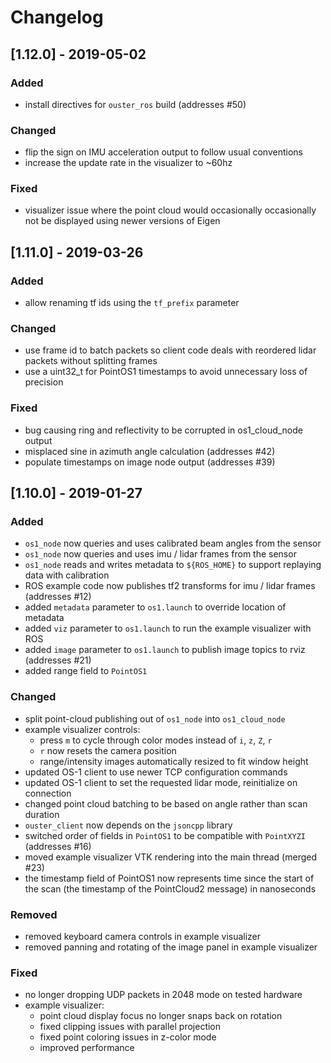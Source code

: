 # Changelog

## [1.12.0] - 2019-05-02
### Added
- install directives for `ouster_ros` build (addresses #50)

### Changed
- flip the sign on IMU acceleration output to follow usual conventions
- increase the update rate in the visualizer to ~60hz

### Fixed
- visualizer issue where the point cloud would occasionally occasionally not be
  displayed using newer versions of Eigen

## [1.11.0] - 2019-03-26
### Added
- allow renaming tf ids using the `tf_prefix` parameter

### Changed
- use frame id to batch packets so client code deals with reordered lidar
  packets without splitting frames
- use a uint32_t for PointOS1 timestamps to avoid unnecessary loss of precision

### Fixed
- bug causing ring and reflectivity to be corrupted in os1_cloud_node output
- misplaced sine in azimuth angle calculation (addresses #42)
- populate timestamps on image node output (addresses #39)

## [1.10.0] - 2019-01-27
### Added
- `os1_node` now queries and uses calibrated beam angles from the sensor
- `os1_node` now queries and uses imu / lidar frames from the sensor
- `os1_node` reads and writes metadata to `${ROS_HOME}` to support replaying
  data with calibration
- ROS example code now publishes tf2 transforms for imu / lidar frames
  (addresses #12)
- added `metadata` parameter to `os1.launch` to override location of metadata
- added `viz` parameter to `os1.launch` to run the example visualizer with ROS
- added `image` parameter to `os1.launch` to publish image topics to rviz
  (addresses #21)
- added range field to `PointOS1`

### Changed
- split point-cloud publishing out of `os1_node` into `os1_cloud_node`
- example visualizer controls:
    + press `m` to cycle through color modes instead of `i`, `z`, `Z`, `r`
    + `r` now resets the camera position
    + range/intensity images automatically resized to fit window height
- updated OS-1 client to use newer TCP configuration commands
- updated OS-1 client to set the requested lidar mode, reinitialize on connection
- changed point cloud batching to be based on angle rather than scan duration
- `ouster_client` now depends on the `jsoncpp` library
- switched order of fields in `PointOS1` to be compatible with `PointXYZI`
  (addresses #16)
- moved example visualizer VTK rendering into the main thread (merged #23)
- the timestamp field of PointOS1 now represents time since the start of the
  scan (the timestamp of the PointCloud2 message) in nanoseconds

### Removed
- removed keyboard camera controls in example visualizer
- removed panning and rotating of the image panel in example visualizer

### Fixed
- no longer dropping UDP packets in 2048 mode on tested hardware
- example visualizer:
    + point cloud display focus no longer snaps back on rotation
    + fixed clipping issues with parallel projection
    + fixed point coloring issues in z-color mode
    + improved performance
